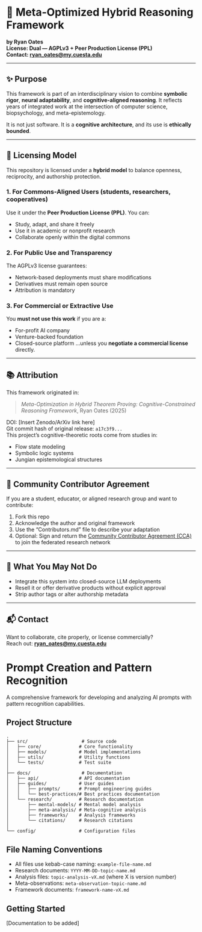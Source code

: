 # 🧠 Meta-Optimized Hybrid Reasoning Framework  
**by Ryan Oates**  
**License: Dual — AGPLv3 + Peer Production License (PPL)**  
**Contact: ryan_oates@my.cuesta.edu**

---

## ✨ Purpose

This framework is part of an interdisciplinary vision to combine **symbolic rigor**, **neural adaptability**, and **cognitive-aligned reasoning**. It reflects years of integrated work at the intersection of computer science, biopsychology, and meta-epistemology.

It is not just software. It is a **cognitive architecture**, and its use is **ethically bounded**.

---

## 🔐 Licensing Model

This repository is licensed under a **hybrid model** to balance openness, reciprocity, and authorship protection.

### 1. For Commons-Aligned Users (students, researchers, cooperatives)
Use it under the **Peer Production License (PPL)**. You can:
- Study, adapt, and share it freely
- Use it in academic or nonprofit research
- Collaborate openly within the digital commons

### 2. For Public Use and Transparency
The AGPLv3 license guarantees:
- Network-based deployments must share modifications
- Derivatives must remain open source
- Attribution is mandatory

### 3. For Commercial or Extractive Use
You **must not use this work** if you are a:
- For-profit AI company
- Venture-backed foundation
- Closed-source platform
...unless you **negotiate a commercial license** directly.

---

## 📚 Attribution

This framework originated in:

> *Meta-Optimization in Hybrid Theorem Proving: Cognitive-Constrained Reasoning Framework*, Ryan Oates (2025)

DOI: [Insert Zenodo/ArXiv link here]  
Git commit hash of original release: `a17c3f9...`  
This project’s cognitive-theoretic roots come from studies in:
- Flow state modeling
- Symbolic logic systems
- Jungian epistemological structures

---

## 🤝 Community Contributor Agreement

If you are a student, educator, or aligned research group and want to contribute:
1. Fork this repo
2. Acknowledge the author and original framework
3. Use the “Contributors.md” file to describe your adaptation
4. Optional: Sign and return the [Community Contributor Agreement (CCA)](link) to join the federated research network

---

## 🚫 What You May Not Do

- Integrate this system into closed-source LLM deployments
- Resell it or offer derivative products without explicit approval
- Strip author tags or alter authorship metadata

---

## 📬 Contact

Want to collaborate, cite properly, or license commercially?  
Reach out: **ryan_oates@my.cuesta.edu**
# Prompt Creation and Pattern Recognition

A comprehensive framework for developing and analyzing AI prompts with pattern recognition capabilities.

## Project Structure

```
.
├── src/                    # Source code
│   ├── core/              # Core functionality
│   ├── models/            # Model implementations
│   ├── utils/             # Utility functions
│   └── tests/             # Test suite
│
├── docs/                   # Documentation
│   ├── api/               # API documentation
│   ├── guides/            # User guides
│   │   ├── prompts/       # Prompt engineering guides
│   │   └── best-practices/# Best practices documentation
│   └── research/          # Research documentation
│       ├── mental-models/ # Mental model analysis
│       ├── meta-analysis/ # Meta-cognitive analysis
│       ├── frameworks/    # Analysis frameworks
│       └── citations/     # Research citations
│
└── config/                # Configuration files
```

## File Naming Conventions

- All files use kebab-case naming: `example-file-name.md`
- Research documents: `YYYY-MM-DD-topic-name.md`
- Analysis files: `topic-analysis-vX.md` (where X is version number)
- Meta-observations: `meta-observation-topic-name.md`
- Framework documents: `framework-name-vX.md`

## Getting Started

[Documentation to be added] 